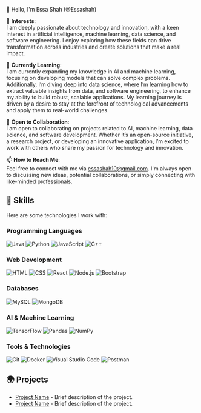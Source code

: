 👋 Hello, I'm Essa Shah (@Essashah)

👀 **Interests**:  
I am deeply passionate about technology and innovation, with a keen interest in artificial intelligence, machine learning, data science, and software engineering. I enjoy exploring how these fields can drive transformation across industries and create solutions that make a real impact.

🌱 **Currently Learning**:  
I am currently expanding my knowledge in AI and machine learning, focusing on developing models that can solve complex problems. Additionally, I’m diving deep into data science, where I’m learning how to extract valuable insights from data, and software engineering, to enhance my ability to build robust, scalable applications. My learning journey is driven by a desire to stay at the forefront of technological advancements and apply them to real-world challenges.

💞️ **Open to Collaboration**:  
I am open to collaborating on projects related to AI, machine learning, data science, and software development. Whether it’s an open-source initiative, a research project, or developing an innovative application, I’m excited to work with others who share my passion for technology and innovation.

📫 **How to Reach Me**:  
Feel free to connect with me via [essashah10@gmail.com](mailto:essashah10@gmail.com). I'm always open to discussing new ideas, potential collaborations, or simply connecting with like-minded professionals.

## 🚀 Skills
Here are some technologies I work with:

### Programming Languages
![Java](https://img.icons8.com/color/48/000000/java-coffee-cup-logo.png)
![Python](https://img.icons8.com/color/48/000000/python.png)
![JavaScript](https://img.icons8.com/color/48/000000/javascript.png)
![C++](https://img.icons8.com/color/48/000000/c-plus-plus-logo.png)

### Web Development
![HTML](https://img.icons8.com/color/48/000000/html-5.png)
![CSS](https://img.icons8.com/color/48/000000/css3.png)
![React](https://img.icons8.com/color/48/000000/react-native.png)
![Node.js](https://img.icons8.com/color/48/000000/nodejs.png)
![Bootstrap](https://img.icons8.com/color/48/000000/bootstrap.png)

### Databases
![MySQL](https://img.icons8.com/color/48/000000/mysql-logo.png)
![MongoDB](https://img.icons8.com/color/48/000000/mongodb.png)

### AI & Machine Learning
![TensorFlow](https://img.icons8.com/color/48/000000/tensorflow.png)
![Pandas](https://img.icons8.com/color/48/000000/pandas.png)
![NumPy](https://img.icons8.com/color/48/000000/numpy.png)

### Tools & Technologies
![Git](https://img.icons8.com/color/48/000000/git.png)
![Docker](https://img.icons8.com/color/48/000000/docker.png)
![Visual Studio Code](https://img.icons8.com/color/48/000000/visual-studio-code-2019.png)
![Postman](https://img.icons8.com/color/48/000000/postman.png)

## 🌍 Projects
- [Project Name](link) - Brief description of the project.
- [Project Name](link) - Brief description of the project.

